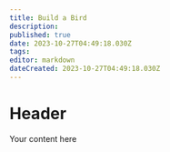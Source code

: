 ```yaml
---
title: Build a Bird
description: 
published: true
date: 2023-10-27T04:49:18.030Z
tags: 
editor: markdown
dateCreated: 2023-10-27T04:49:18.030Z
---
```


# Header
Your content here